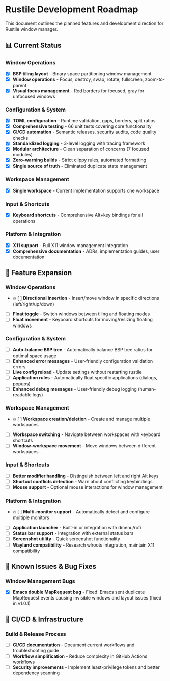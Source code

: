 # Rustile Development Roadmap

This document outlines the planned features and development direction for Rustile window manager.

## 📊 Current Status

### Window Operations

- [x] **BSP tiling layout** - Binary space partitioning window management
- [x] **Window operations** - Focus, destroy, swap, rotate, fullscreen, zoom-to-parent
- [x] **Visual focus management** - Red borders for focused, gray for unfocused windows

### Configuration & System

- [x] **TOML configuration** - Runtime validation, gaps, borders, split ratios
- [x] **Comprehensive testing** - 66 unit tests covering core functionality
- [x] **CI/CD automation** - Semantic releases, security audits, code quality checks
- [x] **Standardized logging** - 3-level logging with tracing framework
- [x] **Modular architecture** - Clean separation of concerns (7 focused modules)
- [x] **Zero-warning builds** - Strict clippy rules, automated formatting
- [x] **Single source of truth** - Eliminated duplicate state management

### Workspace Management

- [x] **Single workspace** - Current implementation supports one workspace

### Input & Shortcuts

- [x] **Keyboard shortcuts** - Comprehensive Alt+key bindings for all operations

### Platform & Integration

- [x] **X11 support** - Full X11 window management integration
- [x] **Comprehensive documentation** - ADRs, implementation guides, user documentation

## 🚀 Feature Expansion

### Window Operations

- 🔥 [ ] **Directional insertion** - Insert/move window in specific directions (left/right/up/down)
- [ ] **Float toggle** - Switch windows between tiling and floating modes
- [ ] **Float movement** - Keyboard shortcuts for moving/resizing floating windows

### Configuration & System

- [ ] **Auto-balance BSP tree** - Automatically balance BSP tree ratios for optimal space usage
- [ ] **Enhanced error messages** - User-friendly configuration validation errors
- [ ] **Live config reload** - Update settings without restarting rustile
- [ ] **Application rules** - Automatically float specific applications (dialogs, popups)
- [ ] **Enhanced debug messages** - User-friendly debug logging (human-readable logs)

### Workspace Management

- 🔥 [ ] **Workspace creation/deletion** - Create and manage multiple workspaces
- [ ] **Workspace switching** - Navigate between workspaces with keyboard shortcuts
- [ ] **Window-workspace movement** - Move windows between different workspaces

### Input & Shortcuts

- [ ] **Better modifier handling** - Distinguish between left and right Alt keys
- [ ] **Shortcut conflicts detection** - Warn about conflicting keybindings
- [ ] **Mouse support** - Optional mouse interactions for window management

### Platform & Integration

- 🔥 [ ] **Multi-monitor support** - Automatically detect and configure multiple monitors
- [ ] **Application launcher** - Built-in or integration with dmenu/rofi
- [ ] **Status bar support** - Integration with external status bars
- [ ] **Screenshot utility** - Quick screenshot functionality
- [ ] **Wayland compatibility** - Research wlroots integration, maintain X11 compatibility

## 🐛 Known Issues & Bug Fixes

### Window Management Bugs

- [x] **Emacs double MapRequest bug** - Fixed: Emacs sent duplicate MapRequest events causing invisible windows and layout issues (fixed in v1.0.1)

## 🔧 CI/CD & Infrastructure

### Build & Release Process

- [ ] **CI/CD documentation** - Document current workflows and troubleshooting guide
- [ ] **Workflow simplification** - Reduce complexity in GitHub Actions workflows
- [ ] **Security improvements** - Implement least-privilege tokens and better dependency scanning
